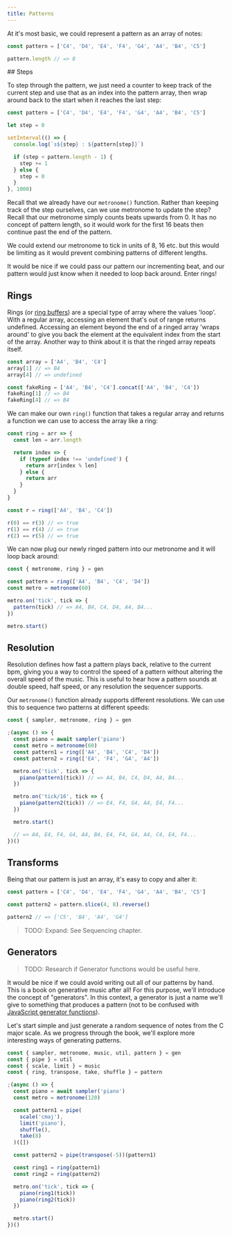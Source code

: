 ```yaml
---
title: Patterns
---
```


At it's most basic, we could represent a pattern as an array of notes:

```js
const pattern = ['C4', 'D4', 'E4', 'F4', 'G4', 'A4', 'B4', 'C5']

pattern.length // => 8
```

## Steps

To step through the pattern, we just need a counter to keep track of the current
step and use that as an index into the pattern array, then wrap around back to
the start when it reaches the last step:

```js
const pattern = ['C4', 'D4', 'E4', 'F4', 'G4', 'A4', 'B4', 'C5']

let step = 0

setInterval(() => {
  console.log(`s${step} : ${pattern[step]}`)

  if (step < pattern.length - 1) {
    step += 1
  } else {
    step = 0
  }
}, 1000)
```

Recall that we already have our `metronome()` function. Rather than keeping
track of the step ourselves, can we use metronome to update the step? Recall
that our metronome simply counts beats upwards from 0. It has no concept of
pattern length, so it would work for the first 16 beats then continue past the
end of the pattern.

We could extend our metronome to tick in units of 8, 16 etc. but this would be
limiting as it would prevent combining patterns of different lengths.

It would be nice if we could pass our pattern our incrementing beat, and our
pattern would just know when it needed to loop back around. Enter rings!

## Rings

Rings (or [ring buffers](https://en.wikipedia.org/wiki/Circular_buffer)) are a
special type of array where the values 'loop'. With a regular array, accessing
an element that's out of range returns undefined. Accessing an element beyond
the end of a ringed array 'wraps around' to give you back the element at the
equivalent index from the start of the array. Another way to think about it is
that the ringed array repeats itself.

```js
const array = ['A4', 'B4', 'C4']
array[1] // => B4
array[4] // => undefined

const fakeRing = ['A4', 'B4', 'C4'].concat(['A4', 'B4', 'C4'])
fakeRing[1] // => B4
fakeRing[4] // => B4
```

We can make our own `ring()` function that takes a regular array and returns a
function we can use to access the array like a ring:

```js
const ring = arr => {
  const len = arr.length

  return index => {
    if (typeof index !== 'undefined') {
      return arr[index % len]
    } else {
      return arr
    }
  }
}

const r = ring(['A4', 'B4', 'C4'])

r(0) == r(3) // => true
r(1) == r(4) // => true
r(2) == r(5) // => true
```

We can now plug our newly ringed pattern into our metronome and it will loop
back around:

```js
const { metronome, ring } = gen

const pattern = ring(['A4', 'B4', 'C4', 'D4'])
const metro = metronome(60)

metro.on('tick', tick => {
  pattern(tick) // => A4, B4, C4, D4, A4, B4...
})

metro.start()
```

## Resolution

Resolution defines how fast a pattern plays back, relative to the current bpm,
giving you a way to control the speed of a pattern without altering the overall
speed of the music. This is useful to hear how a pattern sounds at double speed,
half speed, or any resolution the sequencer supports.

Our `metronome()` function already supports different resolutions. We can use
this to sequence two patterns at different speeds:

```js
const { sampler, metronome, ring } = gen

;(async () => {
  const piano = await sampler('piano')
  const metro = metronome(60)
  const pattern1 = ring(['A4', 'B4', 'C4', 'D4'])
  const pattern2 = ring(['E4', 'F4', 'G4', 'A4'])

  metro.on('tick', tick => {
    piano(pattern1(tick)) // => A4, B4, C4, D4, A4, B4...
  })

  metro.on('tick/16', tick => {
    piano(pattern2(tick)) // => E4, F4, G4, A4, E4, F4...
  })

  metro.start()

  // => A4, E4, F4, G4, A4, B4, E4, F4, G4, A4, C4, E4, F4...
})()
```

## Transforms

Being that our pattern is just an array, it's easy to copy and alter it:

```js
const pattern = ['C4', 'D4', 'E4', 'F4', 'G4', 'A4', 'B4', 'C5']

const pattern2 = pattern.slice(4, 8).reverse()

pattern2 // => ['C5', 'B4', 'A4', 'G4']
```

> TODO: Expand: See Sequencing chapter.

## Generators

> TODO: Research if Generator functions would be useful here.

It would be nice if we could avoid writing out all of our patterns by hand. This
is a book on generative music after all! For this purpose, we'll introduce the
concept of "generators". In this context, a generator is just a name we'll give
to something that produces a pattern (not to be confused with
[JavaScript generator functions](https://developer.mozilla.org/en-US/docs/Web/JavaScript/Reference/Statements/function*)).

Let's start simple and just generate a random sequence of notes from the C major
scale. As we progress through the book, we'll explore more interesting ways of
generating patterns.

```js
const { sampler, metronome, music, util, pattern } = gen
const { pipe } = util
const { scale, limit } = music
const { ring, transpose, take, shuffle } = pattern

;(async () => {
  const piano = await sampler('piano')
  const metro = metronome(120)

  const pattern1 = pipe(
    scale('cmaj'),
    limit('piano'),
    shuffle(),
    take(8)
  )([])

  const pattern2 = pipe(transpose(-5))(pattern1)

  const ring1 = ring(pattern1)
  const ring2 = ring(pattern2)

  metro.on('tick', tick => {
    piano(ring1(tick))
    piano(ring2(tick))
  })

  metro.start()
})()
```
